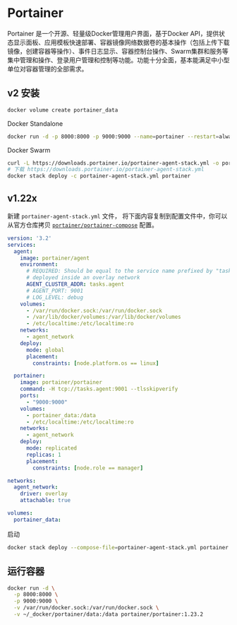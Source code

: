 Portainer
===

Portainer 是一个开源、轻量级Docker管理用户界面，基于Docker API，提供状态显示面板、应用模板快速部署、容器镜像网络数据卷的基本操作（包括上传下载镜像，创建容器等操作）、事件日志显示、容器控制台操作、Swarm集群和服务等集中管理和操作、登录用户管理和控制等功能。功能十分全面，基本能满足中小型单位对容器管理的全部需求。

## v2 安装

```bash
docker volume create portainer_data
```

Docker Standalone

```bash
docker run -d -p 8000:8000 -p 9000:9000 --name=portainer --restart=always -v /var/run/docker.sock:/var/run/docker.sock -v portainer_data:/data portainer/portainer-ce
```

Docker Swarm

```bash
curl -L https://downloads.portainer.io/portainer-agent-stack.yml -o portainer-agent-stack.yml
# 下载 https://downloads.portainer.io/portainer-agent-stack.yml
docker stack deploy -c portainer-agent-stack.yml portainer
```

## v1.22x

新建 `portainer-agent-stack.yml` 文件， 将下面内容复制到配置文件中，你可以从官方仓库拷贝 [`portainer/portainer-compose`](https://github.com/portainer/portainer-compose) 配置。

```yml
version: '3.2'
services:
  agent:
    image: portainer/agent
    environment:
      # REQUIRED: Should be equal to the service name prefixed by "tasks." when
      # deployed inside an overlay network
      AGENT_CLUSTER_ADDR: tasks.agent
      # AGENT_PORT: 9001
      # LOG_LEVEL: debug
    volumes:
      - /var/run/docker.sock:/var/run/docker.sock
      - /var/lib/docker/volumes:/var/lib/docker/volumes
      - /etc/localtime:/etc/localtime:ro
    networks:
      - agent_network
    deploy:
      mode: global
      placement:
        constraints: [node.platform.os == linux]

  portainer:
    image: portainer/portainer
    command: -H tcp://tasks.agent:9001 --tlsskipverify
    ports:
      - "9000:9000"
    volumes:
      - portainer_data:/data
      - /etc/localtime:/etc/localtime:ro
    networks:
      - agent_network
    deploy:
      mode: replicated
      replicas: 1
      placement:
        constraints: [node.role == manager]

networks:
  agent_network:
    driver: overlay
    attachable: true

volumes:
  portainer_data:
```

启动

```bash
docker stack deploy --compose-file=portainer-agent-stack.yml portainer
```

## 运行容器

```bash
docker run -d \
  -p 8000:8000 \
  -p 9000:9000 \
  -v /var/run/docker.sock:/var/run/docker.sock \
  -v ~/_docker/portainer/data:/data portainer/portainer:1.23.2
```